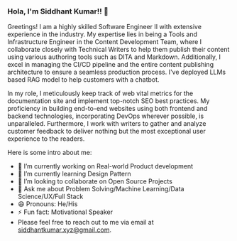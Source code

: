 ### Hola, I'm Siddhant Kumar!! 👋

Greetings! I am a highly skilled Software Engineer II with extensive experience in the industry. My expertise lies in being a Tools and Infrastructure Engineer in the Content Development Team, where I collaborate closely with Technical Writers to help them publish their content using various authoring tools such as DITA and Markdown. Additionally, I excel in managing the CI/CD pipeline and the entire content publishing architecture to ensure a seamless production process. I've deployed LLMs based RAG model to help customers with a chatbot.

In my role, I meticulously keep track of web vital metrics for the documentation site and implement top-notch SEO best practices. My proficiency in building end-to-end websites using both frontend and backend technologies, incorporating DevOps wherever possible, is unparalleled. Furthermore, I work with writers to gather and analyze customer feedback to deliver nothing but the most exceptional user experience to the readers.

Here is some intro about me:

- 🔭 I’m currently working on Real-world Product development
- 🌱 I’m currently learning Design Pattern
- 👯 I’m looking to collaborate on Open Source Projects
- 💬 Ask me about Problem Solving/Machine Learning/Data Science/UX/Full Stack
- 😄 Pronouns: He/His
- ⚡ Fun fact: Motivational Speaker
- Please feel free to reach out to me via email at siddhantkumar.xyz@gmail.com.
